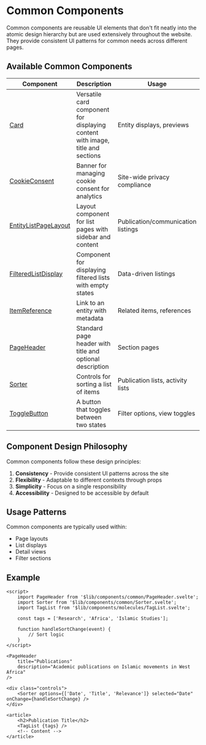 # Common Components

Common components are reusable UI elements that don't fit neatly into the atomic design hierarchy but are used extensively throughout the website. They provide consistent UI patterns for common needs across different pages.

## Available Common Components

| Component                                         | Description                                                                    | Usage                              |
| ------------------------------------------------- | ------------------------------------------------------------------------------ | ---------------------------------- |
| [Card](./Card.md)                                 | Versatile card component for displaying content with image, title and sections | Entity displays, previews          |
| [CookieConsent](./CookieConsent.md)               | Banner for managing cookie consent for analytics                               | Site-wide privacy compliance       |
| [EntityListPageLayout](./EntityListPageLayout.md) | Layout component for list pages with sidebar and content                       | Publication/communication listings |
| [FilteredListDisplay](./FilteredListDisplay.md)   | Component for displaying filtered lists with empty states                      | Data-driven listings               |
| [ItemReference](./ItemReference.md)               | Link to an entity with metadata                                                | Related items, references          |
| [PageHeader](./PageHeader.md)                     | Standard page header with title and optional description                       | Section pages                      |
| [Sorter](./Sorter.md)                             | Controls for sorting a list of items                                           | Publication lists, activity lists  |
| [ToggleButton](./ToggleButton.md)                 | A button that toggles between two states                                       | Filter options, view toggles       |

## Component Design Philosophy

Common components follow these design principles:

1. **Consistency** - Provide consistent UI patterns across the site
2. **Flexibility** - Adaptable to different contexts through props
3. **Simplicity** - Focus on a single responsibility
4. **Accessibility** - Designed to be accessible by default

## Usage Patterns

Common components are typically used within:

- Page layouts
- List displays
- Detail views
- Filter sections

## Example

```svelte
<script>
	import PageHeader from '$lib/components/common/PageHeader.svelte';
	import Sorter from '$lib/components/common/Sorter.svelte';
	import TagList from '$lib/components/molecules/TagList.svelte';

	const tags = ['Research', 'Africa', 'Islamic Studies'];

	function handleSortChange(event) {
		// Sort logic
	}
</script>

<PageHeader
	title="Publications"
	description="Academic publications on Islamic movements in West Africa"
/>

<div class="controls">
	<Sorter options={['Date', 'Title', 'Relevance']} selected="Date" onChange={handleSortChange} />
</div>

<article>
	<h2>Publication Title</h2>
	<TagList {tags} />
	<!-- Content -->
</article>
```
